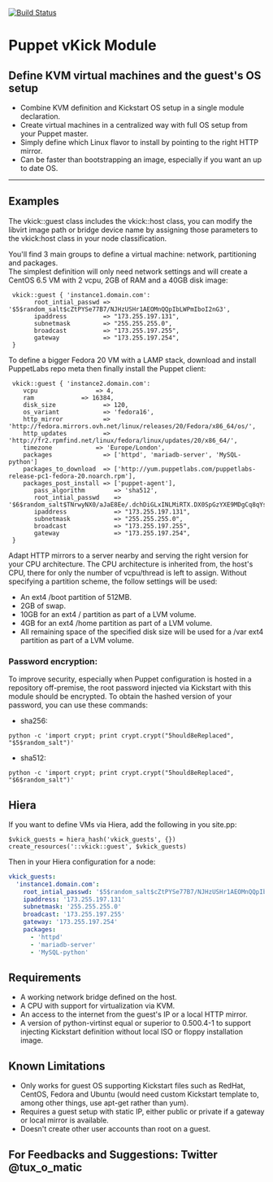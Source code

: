 [![Build Status](https://travis-ci.org/tux-o-matic/puppet-vkick.svg?branch=master)](https://travis-ci.org/tux-o-matic/puppet-vkick)
# Puppet vKick Module

## Define KVM virtual machines and the guest's OS setup
- Combine KVM definition and Kickstart OS setup in a single module declaration.
- Create virtual machines in a centralized way with full OS setup from your Puppet master.
- Simply define which Linux flavor to install by pointing to the right HTTP mirror.
- Can be faster than bootstrapping an image, especially if you want an up to date OS.  

-------

## Examples 
The vkick::guest class includes the vkick::host class, you can modify the libvirt image path or bridge device name by assigning those parameters to the vkick:host class in your node classification.

You'll find 3 main groups to define a virtual machine: network, partitioning and packages.  
The simplest definition will only need network settings and will create a CentOS 6.5 VM with 2 vcpu, 2GB of RAM and a 40GB disk image:
```shell
 vkick::guest { 'instance1.domain.com':
       root_intial_passwd => '$5$random_salt$cZtPYSe77B7/NJHzUSHr1AEOMnQQpIbLWPmIboI2nG3',
       ipaddress          => "173.255.197.131",
       subnetmask         => "255.255.255.0",
       broadcast          => "173.255.197.255",
       gateway            => "173.255.197.254",
 }
```

To define a bigger Fedora 20 VM with a LAMP stack, download and install PuppetLabs repo meta then finally install the Puppet client:
```shell
 vkick::guest { 'instance2.domain.com':
 	vcpu		        => 4,
 	ram		        => 16384,
 	disk_size             => 120,
 	os_variant            => 'fedora16',
 	http_mirror           => 'http://fedora.mirrors.ovh.net/linux/releases/20/Fedora/x86_64/os/',
 	http_updates          => 'http://fr2.rpmfind.net/linux/fedora/linux/updates/20/x86_64/',
 	timezone	        => 'Europe/London',
 	packages              => ['httpd', 'mariadb-server', 'MySQL-python']
 	packages_to_download  => ['http://yum.puppetlabs.com/puppetlabs-release-pc1-fedora-20.noarch.rpm'],
 	packages_post_install => ['puppet-agent'],
       pass_algorithm        => 'sha512',
       root_intial_passwd    => '$6$random_salt$TNrwyNX0/aJaE8Ee/.dchDiGLxINLMiRTX.DX0SpGzYXE9MDgCq8qYsEBqBe5pPUKtPTUxoTXJyIgdsWQ1Csp0',
       ipaddress             => "173.255.197.131",
       subnetmask            => "255.255.255.0",
       broadcast             => "173.255.197.255",
       gateway               => "173.255.197.254",
 }
```

Adapt HTTP mirrors to a server nearby and serving the right version for your CPU architecture.
The CPU architecture is inherited from, the host's CPU, there for only the number of vcpu/thread is left to assign.
Without specifying a partition scheme, the follow settings will be used:
- An ext4 /boot partition of 512MB.
- 2GB of swap.
- 10GB for an ext4 / partition as part of a LVM volume.
- 4GB for an ext4 /home partition as part of a LVM volume.
- All remaining space of the specified disk size will be used for a /var ext4 partition as part of a LVM volume.


### Password encryption:
To improve security, especially when Puppet configuration is hosted in a repository off-premise, the root password injected via Kickstart with this module should be encrypted. To obtain the hashed version of your password, you can use these commands:
* sha256:
```shell
python -c 'import crypt; print crypt.crypt("5hould8eReplaced", "$5$random_salt")'
```
* sha512:
```shell
python -c 'import crypt; print crypt.crypt("5hould8eReplaced", "$6$random_salt")'
```

## Hiera
If you want to define VMs via Hiera, add the following in you site.pp:
```shell
$vkick_guests = hiera_hash('vkick_guests', {})
create_resources('::vkick::guest', $vkick_guests)
```
Then in your Hiera configuration for a node:
```yaml
vkick_guests:
  'instance1.domain.com':
    root_intial_passwd: '$5$random_salt$cZtPYSe77B7/NJHzUSHr1AEOMnQQpIbLWPmIboI2nG3'
    ipaddress: '173.255.197.131'
    subnetmask: '255.255.255.0'
    broadcast: '173.255.197.255'
    gateway: '173.255.197.254'
    packages:
      - 'httpd'
      - 'mariadb-server'
      - 'MySQL-python'
```

## Requirements
- A working network bridge defined on the host.
- A CPU with support for virtualization via KVM.
- An access to the internet from the guest's IP or a local HTTP mirror.
- A version of python-virtinst equal or superior to 0.500.4-1 to support injecting Kickstart definition without local ISO or floppy installation image. 

## Known Limitations
- Only works for guest OS supporting Kickstart files such as RedHat, CentOS, Fedora and Ubuntu (would need custom Kickstart template to, among other things, use apt-get rather than yum).
- Requires a guest setup with static IP, either public or private if a gateway or local mirror is available.
- Doesn't create other user accounts than root on a guest.

## For Feedbacks and Suggestions: Twitter @tux_o_matic
